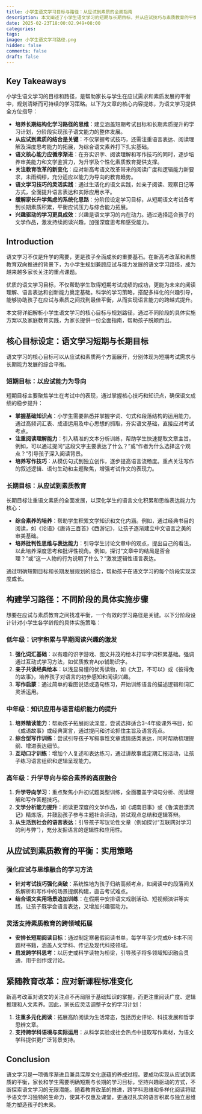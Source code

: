 ```yaml
---
title: 小学生语文学习目标与路径：从应试到素质的全面指南
description: 本文阐述了小学生语文学习的短期与长期目标，并从应试技巧与素质教育的平衡入手，详细解读了不同阶段的学习路径与实践方案，帮助家长构建高效的学习策略。
date: 2025-02-23T18:00:02.949+08:00
categories: 
tags: 
image: 小学生语文学习路径.png
hidden: false
comments: false
draft: false
---
```


## Key Takeaways
小学生语文学习的目标和路径，是帮助家长与学生在应试需求和素质发展的平衡中，规划清晰而可持续的学习策略。以下为文章的核心内容提炼，为语文学习提供全方位指导：

- **培养长期结构化学习路径的思维**：建立涵盖短期考试目标和长期素质提升的学习计划，分阶段实现孩子语文能力的整体发展。
- **从应试到素质的结合是关键**：不仅掌握考试技巧，还需注重语言表达、阅读理解及深度思考能力的拓展，为综合语文素养打下扎实基础。
- **语文核心能力应循序渐进**：在夯实识字、阅读理解和写作技巧的同时，逐步培养审美能力和文学鉴赏力，为升学及个性化素质教育提供支撑。
- **关注教育改革的新变化**：应对新高考语文改革带来的阅读广度和逻辑能力新要求，未雨绸缪，充分适应以能力为导向的教育趋势。
- **语文学习技巧的灵活实践**：通过生活化的语文实践，如亲子阅读、观察日记等方式，全面提升语言表达和实际应用水平。
- **缓解家长升学焦虑的系统化思路**：分阶段设定学习目标，从短期语文考试备考到长期素质积累，平衡应试压力与综合能力拓展。
- **兴趣驱动的学习更具成效**：兴趣是语文学习的内在动力。通过选择适合孩子的文学作品，激发持续阅读兴趣，加强深度思考和感受能力。

## Introduction
语文学习不仅是升学的需要，更是孩子全面成长的重要基石。在新高考改革和素质教育双向推进的背景下，为小学生规划兼顾应试与能力发展的语文学习路径，成为越来越多家长关注的重点课题。

优质的语文学习目标，不仅帮助学生取得短期考试成绩的成功，更能为未来的阅读理解、语言表达和创新能力奠定基础。科学的学习策略，搭配多样化的兴趣引导，能够协助孩子在应试与素质之间找到最佳平衡，从而实现语言能力的跨越式提升。

本文将详细解析小学生语文学习的核心目标与规划路径，通过不同阶段的具体实施方案以及家庭教育实践，为家长提供一份全面指南，帮助孩子脱颖而出。

## 核心目标设定：语文学习短期与长期目标
语文学习的核心目标可以从应试和素质两个方面展开，分别体现为短期考试需求与长期能力发展的综合平衡。

### 短期目标：以应试能力为导向
短期目标主要聚焦学生在考试中的表现，通过掌握核心技巧和知识点，确保语文成绩的稳步提升：
- **掌握基础知识点**：小学生需要熟悉并掌握字词、句式和段落结构的运用能力。通过高频词汇表、成语运用及中心思想的抓取，夯实语文基础，直接应对考试考点。  
- **注重阅读理解能力**：引入精准的文本分析训练，帮助学生快速提取文章主旨。例如，可以通过提问“这段文字主要表达了什么？”或“作者为什么选择这个观点？”引导孩子深入阅读背景。  
- **培养写作技巧**：从模仿句式到独立创作，逐步提高语言流畅度。重点关注写作的叙述逻辑、语句生动和主题聚焦，增强考试作文的表现力。

### 长期目标：从应试到素质教育
长期目标注重语文素质的全面发展，以深化学生的语言文化积累和思维表达能力为核心：
- **综合素养的培养**：帮助学生积累文学知识和文化内涵。例如，通过经典书目的阅读，如《论语》《唐诗三百首》《西游记》，让孩子逐渐建立中文语言之美的审美基础。  
- **培养批判性思维与表达能力**：引导学生讨论文章中的观点，提出自己的看法，以此培养深度思考和批评性视角。例如，探讨“文章中的结局是否合理？”或“这一人物的行为说明了什么？”激发逻辑性语言表达。

通过明确短期目标和长期发展规划的结合，帮助孩子在语文学习的每个阶段实现深度成长。

## 构建学习路径：不同阶段的具体实施步骤
想要在应试与素质教育之间找准平衡，一个有效的学习路径是关键。以下分阶段设计针对小学生各学龄段的具体实施策略：

### 低年级：识字积累与早期阅读兴趣的激发
1. **强化词汇基础**：以有趣的识字游戏、图文并茂的绘本打牢字词积累基础。强调通过互动式学习方法，如优质教育App辅助识字。  
2. **亲子共读经典绘本**：以浅显易懂的优秀读物，如《大卫，不可以》或《彼得兔的故事》，培养孩子对语言的初步感知和阅读兴趣。  
3. **写作启蒙**：通过简单的看图说话或造句练习，开始训练语言的描述逻辑和词汇灵活运用。

### 中年级：知识应用与语言组织能力的提升
1. **培养精读能力**：帮助孩子拓展阅读深度，尝试选择适合3-4年级课外书目，如《成语故事》或经典寓言，通过提问和讨论抓住主旨及语言亮点。  
2. **综合型写作训练**：尝试引导孩子写叙事性文章或情感类表达，同时帮助梳理提纲、增进表达细节。  
3. **互动口才训练**：增加个人复述和表达练习，通过讲故事或定期汇报活动，让孩子练习语言组织和逻辑呈现能力。

### 高年级：升学导向与综合素养的高度融合
1. **升学导向学习**：重点聚焦小升初试题类型训练，全面覆盖字词句分析、阅读理解和写作答题技巧。  
2. **文学分析能力提升**：阅读更深度的文学作品，如《城南旧事》或《鲁滨逊漂流记》精炼版，并鼓励孩子参与主题社会活动，尝试观点总结和逻辑答辩。  
3. **从生活到社会的语言表达**：引导孩子写议论性文章（例如探讨“互联网对学习的利与弊”），充分发掘语言的逻辑性和应用性。

## 从应试到素质教育的平衡：实用策略
### 强化应试与思维融合的学习方法
- **针对考试技巧强化突破**：系统性地为孩子归纳高频考点，如阅读中的段落间关系解析和写作中的场景提纲构建，直击考试难点。  
- **结合语文实用场景追加训练**：在假期中安排语文戏剧活动、短视频演讲等实践，让孩子既学会语言表达，又增加兴趣驱动力。

### 灵活支持素质教育的跨领域拓展
- **安排长短期阅读目标**：通过制定寒暑假阅读书单，每学年至少完成6-8本不同题材书籍，涵盖人文学科、传记及现代科技领域。  
- **启发跨学科思考**：以历史或科学读物为桥梁，引导孩子将多领域知识融会贯通，用于创作或讨论。

## 紧随教育改革：应对新课程标准变化
新高考改革对语文的关注点不再局限于基础知识的掌握，而更注重阅读广度、逻辑推理和人文素养。因此，家长应灵活调整子女的学习计划：

1. **注重多元化阅读**：拓展高阶阅读为生活常态，包括历史评论、科技发展和哲学思辨文章。
2. **支持跨学科语境与实际运用**：从科学实验或社会热点中提取写作素材，为语文学科提供更广泛背景支持。

## Conclusion
语文学习是一项循序渐进且兼具深厚文化底蕴的养成过程。要成功实现从应试到素质的平衡，家长和学生需要明确短期与长期的学习目标，坚持兴趣驱动的方式，不断探索语文学习的无限潜能。随着教育改革的推进，跨学科思维和多样化阅读将赋予语文学习独特的生命力，使其不仅惠及课堂，更通过扎实的语言积累与独立思维能力塑造孩子的未来。